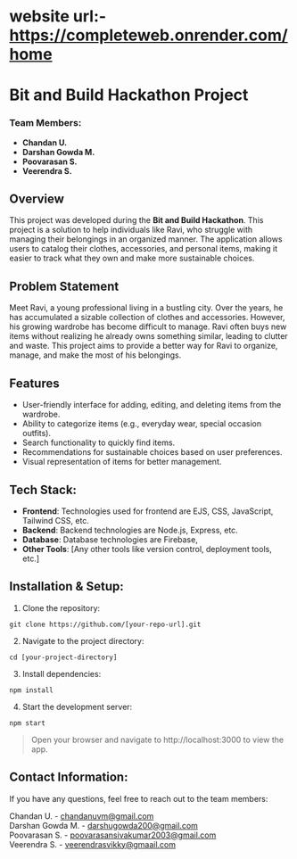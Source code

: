 # website url:- https://completeweb.onrender.com/home

# Bit and Build Hackathon Project

### Team Members:
- **Chandan U.**
- **Darshan Gowda M.**
- **Poovarasan S.**
- **Veerendra S.**

## Overview
This project was developed during the **Bit and Build Hackathon**.
This project is a solution to help individuals like Ravi, who struggle with managing their belongings in an organized manner. The application allows users to catalog their clothes, accessories, and personal items, making it easier to track what they own and make more sustainable choices.

## Problem Statement

Meet Ravi, a young professional living in a bustling city. Over the years, he has accumulated a sizable collection of clothes and accessories. However, his growing wardrobe has become difficult to manage. Ravi often buys new items without realizing he already owns something similar, leading to clutter and waste. This project aims to provide a better way for Ravi to organize, manage, and make the most of his belongings.

## Features

- User-friendly interface for adding, editing, and deleting items from the wardrobe.
- Ability to categorize items (e.g., everyday wear, special occasion outfits).
- Search functionality to quickly find items.
- Recommendations for sustainable choices based on user preferences.
- Visual representation of items for better management.
  
## Tech Stack:
- **Frontend**: Technologies used for frontend are  EJS, CSS, JavaScript, Tailwind CSS, etc.
- **Backend**: Backend technologies are Node.js, Express, etc.
- **Database**: Database technologies are Firebase,
- **Other Tools**: [Any other tools like version control, deployment tools, etc.]

## Installation & Setup:

1. Clone the repository:
```
git clone https://github.com/[your-repo-url].git
```
2. Navigate to the project directory:
```
cd [your-project-directory]
```
3. Install dependencies:
```
npm install
```
4. Start the development server:
```
npm start
```


> Open your browser and navigate to http://localhost:3000 to view the app.


## Contact Information:


If you have any questions, feel free to reach out to the team members:

Chandan U. - chandanuvm@gmail.com<br>
Darshan Gowda M. - darshugowda200@gmail.com<br>
Poovarasan S. - poovarasansivakumar2003@gmail.com<br>
Veerendra S. - veerendrasvikky@gmaail.com
